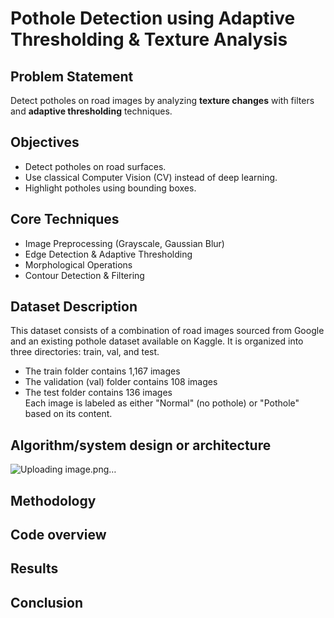 # Pothole Detection using Adaptive Thresholding & Texture Analysis

## Problem Statement
Detect potholes on road images by analyzing **texture changes** with filters and **adaptive thresholding** techniques.

## Objectives
- Detect potholes on road surfaces.
- Use classical Computer Vision (CV) instead of deep learning.
- Highlight potholes using bounding boxes.

## Core Techniques
- Image Preprocessing (Grayscale, Gaussian Blur)
- Edge Detection & Adaptive Thresholding
- Morphological Operations
- Contour Detection & Filtering

## Dataset Description

This dataset consists of a combination of road images sourced from Google and an existing pothole dataset available on Kaggle. It is organized into three directories: train, val, and test.
* The train folder contains 1,167 images
* The validation (val) folder contains 108 images
* The test folder contains 136 images<br>
Each image is labeled as either "Normal" (no pothole) or "Pothole" based on its content.

## Algorithm/system design or architecture
![Uploading image.png…]()




## Methodology
## Code overview
## Results 
## Conclusion
